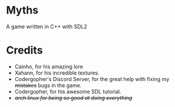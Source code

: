 # Myths
A game written in C++ with SDL2

# Credits
- Cainho, for his amazing lore
- Xahann, for his incredible textures.
- Codergopher's Discord Server, for the great help with fixing my ~~mistakes~~ bugs in the game.
- Codergopher, for his awesome SDL tutorial.
- ~~*arch linux for being so good at doing everything*~~
